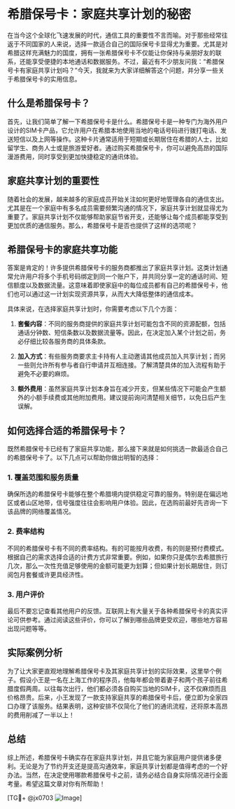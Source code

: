 # 希腊保号卡：家庭共享计划的秘密

在当今这个全球化飞速发展的时代，通信工具的重要性不言而喻。对于那些经常往返于不同国家的人来说，选择一款适合自己的国际保号卡显得尤为重要。尤其是对希腊这样充满魅力的国度，拥有一张希腊保号卡不仅能让你保持与亲朋好友的联系，还能享受便捷的本地通话和数据服务。不过，最近有不少朋友问我：“希腊保号卡有家庭共享计划吗？”今天，我就来为大家详细解答这个问题，并分享一些关于希腊保号卡的实用信息。

## 什么是希腊保号卡？

首先，让我们简单了解一下希腊保号卡是什么。希腊保号卡是一种专门为海外用户设计的SIM卡产品，它允许用户在希腊本地使用当地的电话号码进行拨打电话、发送短信以及上网等操作。这种卡片通常适用于短期或长期居住在希腊的人士，比如留学生、商务人士或是旅游爱好者。通过购买希腊保号卡，你可以避免高昂的国际漫游费用，同时享受到更加快捷稳定的通讯体验。

## 家庭共享计划的重要性

随着社会的发展，越来越多的家庭成员开始关注如何更好地管理各自的通信支出。尤其是在一个家庭中有多名成员需要频繁沟通的情况下，家庭共享计划就显得尤为重要了。家庭共享计划不仅能够帮助家庭节省开支，还能够让每个成员都能享受到更加优质的通信服务。那么，希腊保号卡是否也提供了这样的选项呢？

## 希腊保号卡的家庭共享功能

答案是肯定的！许多提供希腊保号卡的服务商都推出了家庭共享计划。这类计划通常允许用户将多个手机号码绑定到同一个账户下，并共同分享一定的通话时间、短信额度以及数据流量。这意味着即使家庭中的每位成员都有自己的希腊保号卡，他们也可以通过这一计划实现资源共享，从而大大降低整体的通信成本。

具体来说，在选择家庭共享计划时，你需要考虑以下几个方面：

1. **套餐内容**：不同的服务商提供的家庭共享计划可能包含不同的资源配额，包括通话分钟数、短信条数以及数据流量等。因此，在决定加入某个计划之前，务必仔细比较各服务商的具体条款。
   
2. **加入方式**：有些服务商要求主卡持有人主动邀请其他成员加入共享计划；而另一些则允许所有参与者自行申请并互相连接。了解清楚具体的加入流程有助于避免不必要的麻烦。
   
3. **额外费用**：虽然家庭共享计划本身旨在减少开支，但某些情况下可能会产生额外的小额手续费或其他附加费用。建议提前询问清楚相关细节，以免日后产生误解。

## 如何选择合适的希腊保号卡？

既然希腊保号卡已经有了家庭共享功能，那么接下来就是如何挑选一款最适合自己的希腊保号卡了。以下几点可以帮助你做出明智的选择：

### 1. 覆盖范围和服务质量
确保所选的希腊保号卡能够在整个希腊境内提供稳定可靠的服务。特别是在偏远地区或者山区地带，信号强度往往会影响用户体验。因此，在选购前最好先咨询一下该品牌的网络覆盖情况。

### 2. 费率结构
不同的希腊保号卡有不同的费率结构。有的可能按月收费，有的则是预付费模式。根据自己的需求选择合适的计费方式非常重要。例如，如果你只是偶尔去希腊旅行几次，那么一次性充值足够使用的金额可能更为划算；但如果计划长期居住，则订阅包月套餐或许更具经济性。

### 3. 用户评价
最后不要忘记查看其他用户的反馈。互联网上有大量关于各种希腊保号卡的真实评论可供参考。通过阅读这些评价，你可以了解到哪些品牌更受欢迎，哪些地方容易出现问题等等。

## 实际案例分析

为了让大家更直观地理解希腊保号卡及其家庭共享计划的实际效果，这里举个例子。假设小王是一名在上海工作的程序员，他每年都会带着妻子和两个孩子前往希腊度假两周。以往每次出行，他们都必须各自购买当地的SIM卡，这不仅麻烦而且价格昂贵。后来，小王发现了一款支持家庭共享的希腊保号卡后，便立即为全家四口办理了该服务。结果表明，这种安排不仅简化了他们的通讯流程，还将原本高昂的费用削减了一半以上！

## 总结

综上所述，希腊保号卡确实存在家庭共享计划，并且它能为家庭用户提供诸多便利。无论是为了节约开支还是提高沟通效率，家庭共享计划都是值得考虑的一个好办法。当然，在决定使用哪款希腊保号卡之前，请务必结合自身实际情况进行全面考量。希望这篇文章对你有所帮助！

[TG💪+ @jx0703 ![Image](https://github.com/user-attachments/assets/dbca1d08-cadb-493c-b0ec-ad6f7a83f270)]